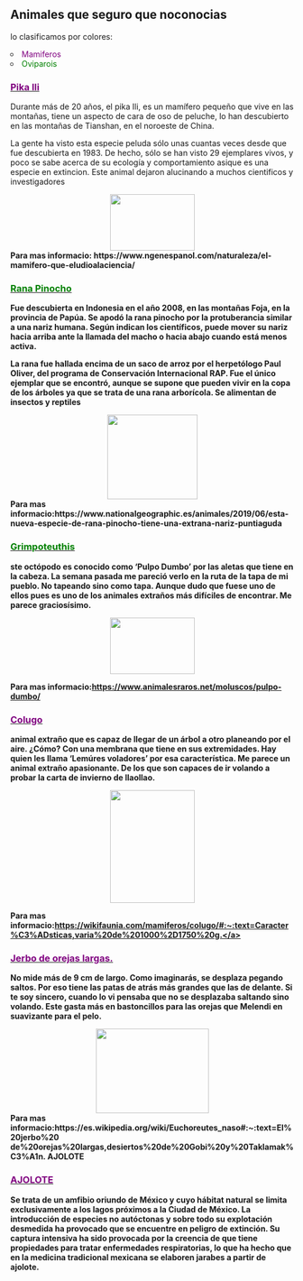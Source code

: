<html>

<head>


</head>

<body>
  

<h2> Animales que seguro que noconocias</h2>

</body>
  <p>lo clasificamos por colores:
  <li type="circle"><font color="purple">Mamiferos</font></li>
  <li type="circle"><font color="green">Oviparois</font></li>
  </p>
<u><font color="purple"><h3> Pika Ili</h3></font></u>
<p>Durante más de 20 años, el pika Ili, es un mamífero pequeño que vive en las montañas, tiene un aspecto de cara de oso de peluche, lo han descubierto en las montañas de Tianshan, en el noroeste de China.

La gente ha visto esta especie peluda sólo unas cuantas veces desde que fue descubierta en 1983. De hecho, sólo se han visto 29 ejemplares vivos, y poco se sabe acerca de su ecología y comportamiento asique es una especie en extincion.
Este animal dejaron alucinando a muchos cientificos y investigadores</p>
<div align="center"><img src="https://wl-genial.cf.tsp.li/resize/728x/jpg/272/41c/229c1756acb5ceabdd8bf4860b.jpg" width="150" height="100"></div>
<b>Para mas informacio: <a>https://www.ngenespanol.com/naturaleza/el-mamifero-que-eludioalaciencia/</a>

<u><font color="green"><h3> Rana Pinocho</h3></font></u>
<p>Fue descubierta en Indonesia en el año 2008, en las montañas Foja, en la provincia de Papúa. Se apodó la rana pinocho por la protuberancia similar a una nariz humana. Según indican los científicos, puede mover su nariz hacia arriba ante la llamada del macho o hacia abajo cuando está menos activa.

La rana fue hallada encima de un saco de arroz por el herpetólogo Paul Oliver, del programa de Conservación Internacional RAP. Fue el único ejemplar que se encontró, aunque se supone que pueden vivir en la copa de los árboles ya que se trata de una rana arborícola. Se alimentan de insectos y reptiles</p>
<div align="center"><img src="https://wl-genial.cf.tsp.li/resize/728x/jpg/6ce/52d/ae7dc95ae9ac5ebdeb40a3abc6.jpg" width="160" height="150"></div>
<b>Para mas informacio:</b><a>https://www.nationalgeographic.es/animales/2019/06/esta-nueva-especie-de-rana-pinocho-tiene-una-extrana-nariz-puntiaguda</a>

<u><font color="green"><h3> Grimpoteuthis</h3></font></u>
<p>ste octópodo es conocido como ‘Pulpo Dumbo’ por las aletas que tiene en la cabeza. La semana pasada me pareció verlo en la ruta de la tapa de mi pueblo. No tapeando sino como tapa. Aunque dudo que fuese uno de ellos pues es uno de los animales extraños más difíciles de encontrar. Me parece graciosísimo.</p>
<div align="center"><img src="https://i.blogs.es/e9edf0/dumbo-hires_-cropped-/1366_2000.jpg" width="150" height="100"></div>

<b>Para mas informacio:</b><a>https://www.animalesraros.net/moluscos/pulpo-dumbo/</a>

<u><font color="purple"><h3>Colugo</h3></font></u>
<p>animal extraño que es capaz de llegar de un árbol a otro planeando por el aire. ¿Cómo? Con una membrana que tiene en sus extremidades. Hay quien les llama ‘Lemúres voladores’ por esa característica. Me parece un animal extraño apasionante. De los que son capaces de ir volando a probar la carta de invierno de llaollao.</p>
<div align="center"><img src="https://www.llaollaoweb.com/blog/wp-content/uploads/2013/10/colugo.jpg" width="150" height="200"></div>

<b>Para mas informacio:</b><a>https://wikifaunia.com/mamiferos/colugo/#:~:text=Caracter%C3%ADsticas,varia%20de%201000%2D1750%20g.</a>

<u><font color="purple"><h3>Jerbo de orejas largas.</h3></font></u>
<p>No mide más de 9 cm de largo. Como imaginarás, se desplaza pegando saltos. Por eso tiene las patas de atrás más grandes que las de delante. Si te soy sincero, cuando lo vi pensaba que no se desplazaba saltando sino volando. Este gasta más en bastoncillos para las orejas que Melendi en suavizante para el pelo.</p>
<div align="center"><img src="https://www.llaollaoweb.com/blog/wp-content/uploads/2013/10/jerbo.jpg" width="200" height="150"></div>
<b>Para mas informacio:</b><a>https://es.wikipedia.org/wiki/Euchoreutes_naso#:~:text=El%20jerbo%20
  de%20orejas%20largas,desiertos%20de%20Gobi%20y%20Taklamak%C3%A1n.</a>
AJOLOTE
<u><font color="purple"><h3>AJOLOTE</h3></font></u>
<p>Se trata de un amfibio oriundo de México y cuyo hábitat natural se limita exclusivamente a los lagos próximos a la Ciudad de México. La introducción de especies no autóctonas y sobre todo su explotación desmedida ha provocado que se encuentre en peligro de extinción. Su captura intensiva ha sido provocada por la creencia de que tiene propiedades para tratar enfermedades respiratorias, lo que ha hecho que en la medicina tradicional mexicana se elaboren jarabes a partir de ajolote.</p>





</html>



